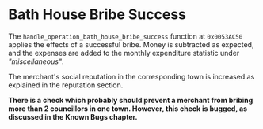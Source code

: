 # Bath House Bribe Success
The `handle_operation_bath_house_bribe_success` function at `0x0053AC50` applies the effects of a successful bribe.
Money is subtracted as expected, and the expenses are added to the monthly expenditure statistic under *"miscellaneous"*.

The merchant's social reputation in the corresponding town is increased as explained in the reputation section.

**There is a check which probably should prevent a merchant from bribing more than 2 councillors in one town. However, this check is bugged, as discussed in the Known Bugs chapter.**
